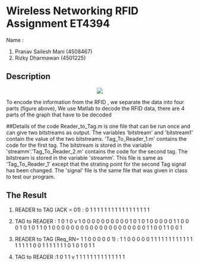 

# Wireless Networking RFID Assignment ET4394
Name : 
1. Pranav Sailesh Mani (4508467)
2. Rizky Dharmawan (4501225)


## Description 

<p align="center">
<img src="https://cloud.githubusercontent.com/assets/17114181/14053359/fe9468d6-f2d0-11e5-8b24-3182c353abcb.jpg">
</p>

To encode the information from the RFID , we separate the data into four parts (figure above), We use Matlab to decode the RFID data, there are 4 parts of the graph that have to be decoded 

##Details of the code
Reader_to_Tag.m is one file that can be run once and can give two bitstreams as output. The variables 'bitstream' and 'bitstream1' contain the value of the two bitstreams. 'Tag_To_Reader_1.m' contains the code for the first tag. The bitstream is stored in the variable 'streamm'.'Tag_To_Reader_2.m' contains the code for the second tag. The bitstream is stored in the variable 'streamm'. This file is same as 'Tag_To_Reader_1' except that the strating point for the second Tag signal has been changed. The 'signal' file is the same file that was given in class to test our program.

## The Result 
1. READER  to TAG (ACK = 01)	:  0	1	1	1	1	1	1	1	1	1	1	1	1	1	1	1	1	1


2. TAG to READER	 : 1	0	1	0	v	1	0	0	0	0	0	0	0	0	0	0	1	0	1	0	1	0	0	0	0	0	1	1	0	0	0	1	0	1	0	1	1	0	1	0	0	0	0	0	0	0	0	0	0	0	0	0	0	0	0	0	0	0	0	1	1	0	0	1	1	0	0	1

3.  READER to TAG (Req_RN= 1 1 0 0 0 0 0 1) : 1	1	0	0	0	0	0	1	1	1	1	1	1	1	1	1	1	1	1	1	1	1	1	1	0	0	1	1	1	1	1	1	1	0	1	0	1	0	1	1

	
4. TAG to READER	 :1	0	1	1	v	1	1	1	1	1	1	1	1	1	1	1	1	1	1
